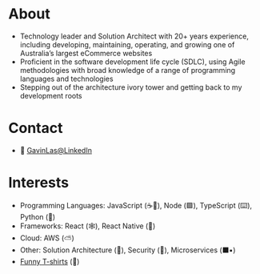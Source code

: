 # About
- Technology leader and Solution Architect with 20+ years experience, including developing, maintaining, operating, and growing one of Australia’s largest eCommerce websites 
- Proficient in the software development life cycle (SDLC), using Agile methodologies with broad knowledge of a range of programming languages and technologies
- Stepping out of the architecture ivory tower and getting back to my development roots 

# Contact
- :link: [GavinLas@LinkedIn](https://www.linkedin.com/in/gavinlas/)

# Interests
- Programming Languages: JavaScript (:coffee::receipt:), Node (:green_square:), TypeScript (:keyboard:), Python (:snake:)  
- Frameworks: React (:spider_web:), React Native (:iphone:)
- Cloud: AWS (:partly_sunny:) 
- Other: Solution Architecture (:japanese_castle:), Security (:closed_lock_with_key:), Microservices (:black_large_square::black_small_square:) 
- [Funny T-shirts](https://www.redbubble.com/shop/?gender=gender-men&iaCode=u-tees&sortOrder=relevant&style=u-tee-regular-crew&tShirtColor=tShirtColor-black&tShirtSize=tShirtSize-l) (:tshirt:)
